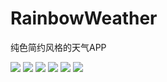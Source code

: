 # RainbowWeather
纯色简约风格的天气APP

![](/screenshot/Screenshot_2018-07-21-17-26-54.png)
![](/screenshot/Screenshot_2018-07-21-17-27-00.png)
![](/screenshot/Screenshot_2018-07-21-17-27-04.png)
![](/screenshot/Screenshot_2018-07-21-17-27-20.png)
![](/screenshot/Screenshot_2018-07-21-17-27-46.png)
![](/screenshot/Screenshot_2018-07-21-17-27-54.png)
